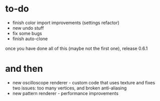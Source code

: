 # to-do

- finish color import improvements (settings refactor)
- new undo stuff
- fix some bugs
- finish auto-clone

once you have done all of this (maybe not the first one), release 0.6.1

# and then

- new oscilloscope renderer - custom code that uses texture and fixes two issues: too many vertices, and broken anti-aliasing
- new pattern renderer - performance improvements

